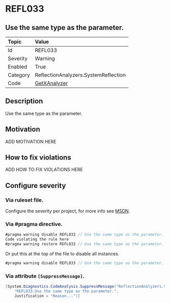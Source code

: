 # REFL033
## Use the same type as the parameter.

| Topic    | Value
| :--      | :--
| Id       | REFL033
| Severity | Warning
| Enabled  | True
| Category | ReflectionAnalyzers.SystemReflection
| Code     | [GetXAnalyzer]([GetXAnalyzer](https://github.com/DotNetAnalyzers/ReflectionAnalyzers/blob/master/ReflectionAnalyzers/NodeAnalzers/GetXAnalyzer.cs))

## Description

Use the same type as the parameter.

## Motivation

ADD MOTIVATION HERE

## How to fix violations

ADD HOW TO FIX VIOLATIONS HERE

<!-- start generated config severity -->
## Configure severity

### Via ruleset file.

Configure the severity per project, for more info see [MSDN](https://msdn.microsoft.com/en-us/library/dd264949.aspx).

### Via #pragma directive.
```C#
#pragma warning disable REFL033 // Use the same type as the parameter.
Code violating the rule here
#pragma warning restore REFL033 // Use the same type as the parameter.
```

Or put this at the top of the file to disable all instances.
```C#
#pragma warning disable REFL033 // Use the same type as the parameter.
```

### Via attribute `[SuppressMessage]`.

```C#
[System.Diagnostics.CodeAnalysis.SuppressMessage("ReflectionAnalyzers.SystemReflection", 
    "REFL033:Use the same type as the parameter.", 
    Justification = "Reason...")]
```
<!-- end generated config severity -->